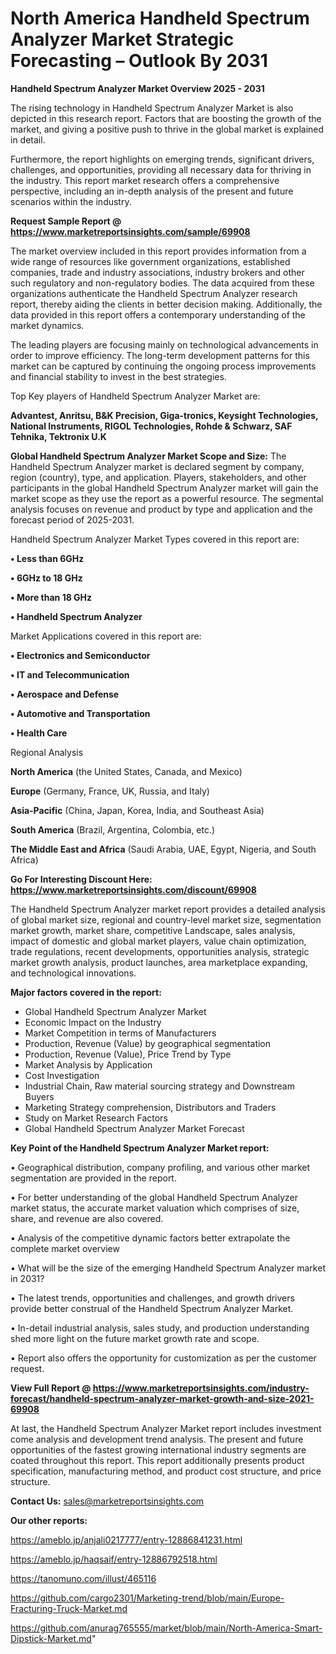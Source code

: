  # North America Handheld Spectrum Analyzer Market Strategic Forecasting – Outlook By 2031

<Strong> Handheld Spectrum Analyzer Market Overview 2025 - 2031</strong>

The rising technology in Handheld Spectrum Analyzer Market is also depicted in this research report. Factors that are boosting the growth of the market, and giving a positive push to thrive in the global market is explained in detail.

Furthermore, the report highlights on emerging trends, significant drivers, challenges, and opportunities, providing all necessary data for thriving in the industry. This report market research offers a comprehensive perspective, including an in-depth analysis of the present and future scenarios within the industry.

<strong>Request Sample Report @ <a href=https://www.marketreportsinsights.com/sample/69908>https://www.marketreportsinsights.com/sample/69908</a></strong>

The market overview included in this report provides information from a wide range of resources like government organizations, established companies, trade and industry associations, industry brokers and other such regulatory and non-regulatory bodies. The data acquired from these organizations authenticate the Handheld Spectrum Analyzer research report, thereby aiding the clients in better decision making. Additionally, the data provided in this report offers a contemporary understanding of the market dynamics.

The leading players are focusing mainly on technological advancements in order to improve efficiency. The long-term development patterns for this market can be captured by continuing the ongoing process improvements and financial stability to invest in the best strategies.

Top Key players of Handheld Spectrum Analyzer Market are:

<strong>Advantest, Anritsu, B&K Precision, Giga-tronics, Keysight Technologies, National Instruments, RIGOL Technologies, Rohde & Schwarz, SAF Tehnika, Tektronix U.K</strong>

<strong><b>Global Handheld Spectrum Analyzer Market Scope and Size:</b></strong>
The Handheld Spectrum Analyzer market is declared segment by company, region (country), type, and application. Players, stakeholders, and other participants in the global Handheld Spectrum Analyzer market will gain the market scope as they use the report as a powerful resource. The segmental analysis focuses on revenue and product by type and application and the forecast period of 2025-2031.

Handheld Spectrum Analyzer Market Types covered in this report are:

<strong>• Less than 6GHz

• 6GHz to 18 GHz

• More than 18 GHz

• Handheld Spectrum Analyzer</strong>

Market Applications covered in this report are:

<strong>• Electronics and Semiconductor

• IT and Telecommunication

• Aerospace and Defense

• Automotive and Transportation

• Health Care</strong> 

Regional Analysis

<strong>North America</strong> (the United States, Canada, and Mexico)

<strong>Europe</strong> (Germany, France, UK, Russia, and Italy)

<strong>Asia-Pacific</strong> (China, Japan, Korea, India, and Southeast Asia)

<strong>South America</strong> (Brazil, Argentina, Colombia, etc.)

<strong>The Middle East and Africa</strong> (Saudi Arabia, UAE, Egypt, Nigeria, and South Africa)

<strong>Go For Interesting Discount Here: <a href=https://www.marketreportsinsights.com/discount/69908>https://www.marketreportsinsights.com/discount/69908</a></strong>

The Handheld Spectrum Analyzer market report provides a detailed analysis of global market size, regional and country-level market size, segmentation market growth, market share, competitive Landscape, sales analysis, impact of domestic and global market players, value chain optimization, trade regulations, recent developments, opportunities analysis, strategic market growth analysis, product launches, area marketplace expanding, and technological innovations.

<strong><b>Major factors covered in the report:</b></strong>
<ul>
  <li>Global Handheld Spectrum Analyzer Market </li>
  <li>Economic Impact on the Industry</li>
  <li>Market Competition in terms of Manufacturers</li>
  <li>Production, Revenue (Value) by geographical segmentation</li>
  <li>Production, Revenue (Value), Price Trend by Type</li>
  <li>Market Analysis by Application</li>
  <li>Cost Investigation</li>
  <li>Industrial Chain, Raw material sourcing strategy and Downstream Buyers</li>
  <li>Marketing Strategy comprehension, Distributors and Traders</li>
  <li>Study on Market Research Factors</li>
  <li>Global Handheld Spectrum Analyzer Market Forecast</li>
</ul>

<strong><b>Key Point of the Handheld Spectrum Analyzer Market report:</b></strong>

• Geographical distribution, company profiling, and various other market segmentation are provided in the report.

• For better understanding of the global Handheld Spectrum Analyzer market status, the accurate market valuation which comprises of size, share, and revenue are also covered.

• Analysis of the competitive dynamic factors better extrapolate the complete market overview

• What will be the size of the emerging Handheld Spectrum Analyzer market in 2031?

• The latest trends, opportunities and challenges, and growth drivers provide better construal of the Handheld Spectrum Analyzer Market.

• In-detail industrial analysis, sales study, and production understanding shed more light on the future market growth rate and scope.

• Report also offers the opportunity for customization as per the customer request.

<strong><b>View Full Report @ <a href=https://www.marketreportsinsights.com/industry-forecast/handheld-spectrum-analyzer-market-growth-and-size-2021-69908>https://www.marketreportsinsights.com/industry-forecast/handheld-spectrum-analyzer-market-growth-and-size-2021-69908</a></b></strong>


At last, the Handheld Spectrum Analyzer Market report includes investment come analysis and development trend analysis. The present and future opportunities of the fastest growing international industry segments are coated throughout this report. This report additionally presents product specification, manufacturing method, and product cost structure, and price structure.

<strong>Contact Us:</strong>
sales@marketreportsinsights.com

<strong>Our other reports:</strong>

<a href=https://ameblo.jp/anjali0217777/entry-12886841231.html>https://ameblo.jp/anjali0217777/entry-12886841231.html</a>

<a href=https://ameblo.jp/haqsaif/entry-12886792518.html>https://ameblo.jp/haqsaif/entry-12886792518.html</a>

<a href=https://tanomuno.com/illust/465116>https://tanomuno.com/illust/465116</a>

<a href=https://github.com/cargo2301/Marketing-trend/blob/main/Europe-Fracturing-Truck-Market.md>https://github.com/cargo2301/Marketing-trend/blob/main/Europe-Fracturing-Truck-Market.md</a>

<a href=https://github.com/anurag765555/market/blob/main/North-America-Smart-Dipstick-Market.md>https://github.com/anurag765555/market/blob/main/North-America-Smart-Dipstick-Market.md</a>"
